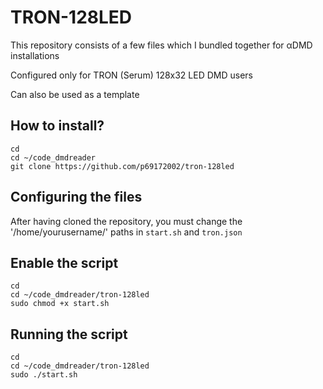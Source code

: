 # TRON-128LED
This repository consists of a few files which I bundled together for αDMD installations

Configured only for TRON (Serum) 128x32 LED DMD users

Can also be used as a template

## How to install?

```
cd
cd ~/code_dmdreader
git clone https://github.com/p69172002/tron-128led
```
## Configuring the files
After having cloned the repository, you must change the '/home/yourusername/' paths in `start.sh` and `tron.json`

## Enable the script
```
cd
cd ~/code_dmdreader/tron-128led
sudo chmod +x start.sh
```

## Running the script
```
cd
cd ~/code_dmdreader/tron-128led
sudo ./start.sh
```
